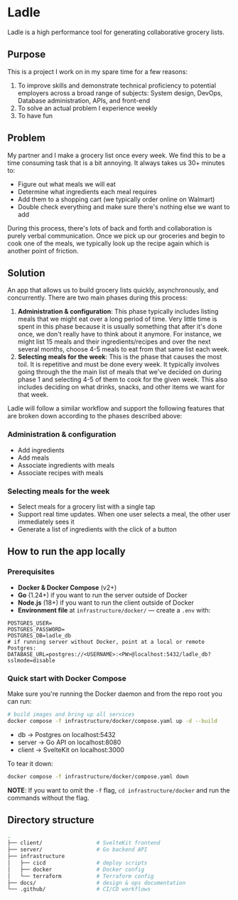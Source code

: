 # Ladle
Ladle is a high performance tool for generating collaborative grocery lists.

## Purpose
This is a project I work on in my spare time for a few reasons:

1. To improve skills and demonstrate technical proficiency to potential employers across a broad range of subjects: System design, DevOps, Database administration, APIs, and front-end
2. To solve an actual problem I experience weekly
3. To have fun

## Problem
My partner and I make a grocery list once every week. We find this to be a time consuming task that is a bit annoying. It always takes us 30+ minutes to:

- Figure out what meals we will eat
- Determine what ingredients each meal requires
- Add them to a shopping cart (we typically order online on Walmart)
- Double check everything and make sure there's nothing else we want to add

During this process, there's lots of back and forth and collaboration is purely verbal communication. Once we pick up our groceries and begin to cook one of the meals, we typically look up the recipe again which is another point of friction.

## Solution
An app that allows us to build grocery lists quickly, asynchronously, and concurrently. There are two main phases during this process:

1. **Administration & configuration**: This phase typically includes listing meals that we might eat over a long period of time. Very little time is spent in this phase because it is usually something that after it's done once, we don't really have to think about it anymore. For instance, we might list 15 meals and their ingredients/recipes and over the next several months, choose 4-5 meals to eat from that same list each week.
2. **Selecting meals for the week**: This is the phase that causes the most toil. It is repetitive and must be done every week. It typically involves going through the the main list of meals that we've decided on during phase 1 and selecting 4-5 of them to cook for the given week. This also includes deciding on what drinks, snacks, and other items we want for that week.

Ladle will follow a similar workflow and support the following features that are broken down according to the phases described above:

### Administration & configuration
- Add ingredients
- Add meals
- Associate ingredients with meals
- Associate recipes with meals

### Selecting meals for the week
- Select meals for a grocery list with a single tap
- Support real time updates. When one user selects a meal, the other user immediately sees it
- Generate a list of ingredients with the click of a button

## How to run the app locally

### Prerequisites
- **Docker & Docker Compose** (v2+)
- **Go** (1.24+) if you want to run the server outside of Docker
- **Node.js** (18+) if you want to run the client outside of Docker
- **Environment file** at `infrastructure/docker/` — create a `.env` with:

```dotenv
POSTGRES_USER=
POSTGRES_PASSWORD=
POSTGRES_DB=ladle_db
# if running server without Docker, point at a local or remote Postgres:
DATABASE_URL=postgres://<USERNAME>:<PW>@localhost:5432/ladle_db?sslmode=disable
```

### Quick start with Docker Compose
Make sure you're running the Docker daemon and from the repo root you can run:

```bash
# build images and bring up all services
docker compose -f infrastructure/docker/compose.yaml up -d --build
```

- db → Postgres on localhost:5432
- server → Go API on localhost:8080
- client → SvelteKit on localhost:3000

To tear it down:

```bash
docker compose -f infrastructure/docker/compose.yaml down
```
**NOTE**: If you want to omit the `-f` flag, `cd infrastructure/docker` and run the commands without the flag.

## Directory structure
```bash
.
├── client/                 # SvelteKit frontend
├── server/                 # Go backend API
├── infrastructure
│   ├── cicd                # deploy scripts
│   ├── docker              # Docker config
│   └── terraform           # Terraform config
├── docs/                   # design & ops documentation
└── .github/                # CI/CD workflows
```
